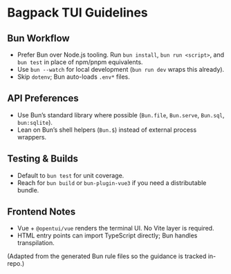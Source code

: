 # Bagpack TUI Guidelines

## Bun Workflow
- Prefer Bun over Node.js tooling. Run `bun install`, `bun run <script>`, and `bun test` in place of npm/pnpm equivalents.
- Use `bun --watch` for local development (`bun run dev` wraps this already).
- Skip `dotenv`; Bun auto-loads `.env*` files.

## API Preferences
- Use Bun’s standard library where possible (`Bun.file`, `Bun.serve`, `Bun.sql`, `bun:sqlite`).
- Lean on Bun’s shell helpers (`Bun.$`) instead of external process wrappers.

## Testing & Builds
- Default to `bun test` for unit coverage.
- Reach for `bun build` or `bun-plugin-vue3` if you need a distributable bundle.

## Frontend Notes
- Vue + `@opentui/vue` renders the terminal UI. No Vite layer is required.
- HTML entry points can import TypeScript directly; Bun handles transpilation.

(Adapted from the generated Bun rule files so the guidance is tracked in-repo.)
